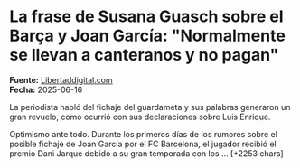 # La frase de Susana Guasch sobre el Barça y Joan García: "Normalmente se llevan a canteranos y no pagan"

**Fuente:** [Libertaddigital.com](https://www.libertaddigital.com/deportes/futbol/2025-06-16/la-frase-de-susana-guasch-sobre-el-barca-y-joan-garcia-normalmente-se-llevan-a-canteranos-y-no-pagan-7266495/)  
**Fecha:** 2025-06-16

La periodista habló del fichaje del guardameta y sus palabras generaron un gran revuelo, como ocurrió con sus declaraciones sobre Luis Enrique.

Optimismo ante todo. Durante los primeros días de los rumores sobre el posible fichaje de Joan García por el FC Barcelona, el jugador recibió el premio Dani Jarque debido a su gran temporada con los … [+2253 chars]
